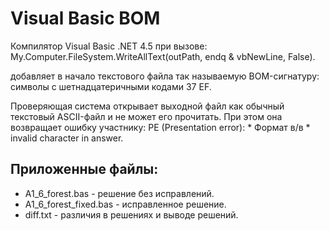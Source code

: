 Visual Basic BOM
================

Компилятор Visual Basic .NET 4.5 при вызове:
My.Computer.FileSystem.WriteAllText(outPath, endq & vbNewLine, False).

добавляет в начало текстового файла так называемую BOM-сигнатуру:
символы с шетнадцатеричными кодами 37 EF.

Проверяющая система открывает выходной файл как обычный текстовый ASCII-файл и не может его прочитать.
При этом она возвращает ошибку участнику: PE (Presentation error): * Формат в/в * invalid character in answer.

Приложенные файлы:
------------------
* A1_6_forest.bas - решение без исправлений.
* A1_6_forest_fixed.bas - исправленное решение.
* diff.txt - различия в решениях и выводе решений.

